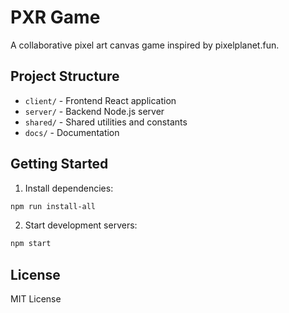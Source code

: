 # PXR Game

A collaborative pixel art canvas game inspired by pixelplanet.fun.

## Project Structure

- `client/` - Frontend React application
- `server/` - Backend Node.js server
- `shared/` - Shared utilities and constants
- `docs/` - Documentation

## Getting Started

1. Install dependencies:
```bash
npm run install-all
```

2. Start development servers:
```bash
npm start
```

## License

MIT License 